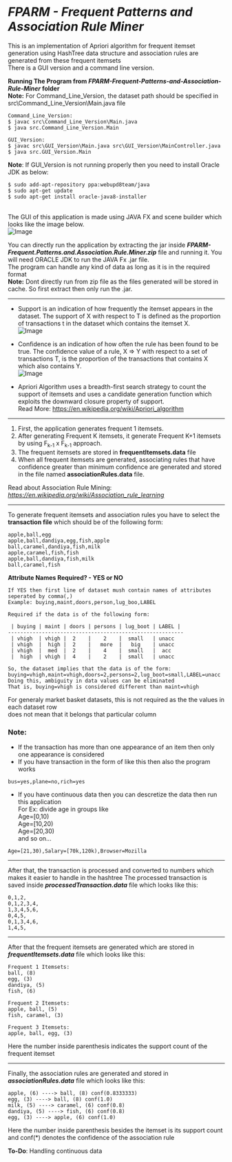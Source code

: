 # _FPARM - Frequent Patterns and Association Rule Miner_

This is an implementation of Apriori algorithm for frequent itemset generation using HashTree data structure and association rules are generated from these frequent itemsets
<br>There is a GUI version and a command line version.

**Running The Program from _FPARM-Frequent-Patterns-and-Association-Rule-Miner_ folder**
<br>**Note:** For Command_Line_Version, the dataset path should be specified in src\Command_Line_Version\Main.java file
```
Command_Line_Version:
$ javac src\Command_Line_Version\Main.java
$ java src.Command_Line_Version.Main

GUI_Version:
$ javac src\GUI_Version\Main.java src\GUI_Version\MainController.java
$ java src.GUI_Version.Main
```
**Note**: If GUI_Version is not running properly then you need to install Oracle JDK as below:
```
$ sudo add-apt-repository ppa:webupd8team/java
$ sudo apt-get update
$ sudo apt-get install oracle-java8-installer
```

<br>The GUI of this application is made using JAVA FX and scene builder which looks like the image below.
<br>![Image](https://mrcheerful.000webhostapp.com/FPARM-Frequent-Patterns-and-Association-Rule-Miner.png)<br>

You can directly run the application by extracting the jar inside **_FPARM-Frequent.Patterns.and.Association.Rule.Miner.zip_** file and running it. You will need ORACLE JDK to run the JAVA Fx .jar file.
<br>The program can handle any kind of data as long as it is in the required format
<br>**Note:** Dont directly run from zip file as the files generated will be stored in cache. So first extract then only run the .jar.
<hr>

- Support is an indication of how frequently the itemset appears in the dataset.
The support of X with respect to T is defined as the proportion of transactions t in the dataset which contains the itemset X.
 <br>![Image](https://wikimedia.org/api/rest_v1/media/math/render/svg/1c6acacd3b17051205704b5d323c83fc737e5db1)

- Confidence is an indication of how often the rule has been found to be true.
The confidence value of a rule, X => Y with respect to a set of transactions T, is the proportion of the transactions that contains X which also contains Y.
<br>![Image](https://wikimedia.org/api/rest_v1/media/math/render/svg/90324dedc399441696116eed3658fd17c5da4329)

- Apriori Algorithm uses a breadth-first search strategy to count the support of itemsets and uses a candidate generation function which exploits the downward closure property of support.
<br>Read More: https://en.wikipedia.org/wiki/Apriori_algorithm

<hr>

1. First, the application generates frequent 1 itemsets.
2. After generating Frequent K itemsets, it generate Frequent K+1 itemsets by using F<sub>k-1</sub> x F<sub>k-1</sub> approach.
3. The frequent itemsets are stored in **frequentItemsets.data** file
4. When all frequent itemsets are generated, associating rules that have confidence greater than minimum confidence are generated and stored in the file named **associationRules.data** file.

Read about Association Rule Mining: _https://en.wikipedia.org/wiki/Association_rule_learning_

<hr>

To generate frequent itemsets and association rules you have to select the **transaction file** which should be of the following form:
```
apple,ball,egg
apple,ball,dandiya,egg,fish,apple
ball,caramel,dandiya,fish,milk
apple,caramel,fish,fish
apple,ball,dandiya,fish,milk
ball,caramel,fish
```
**Attribute Names Required? - YES or NO**
```
If YES then first line of dataset mush contain names of attributes seperated by comma(,)
Example: buying,maint,doors,person,lug_boo,LABEL

Required if the data is of the following form:

 | buying | maint | doors | persons | lug_boot | LABEL |
---------------------------------------------------------
 | vhigh  | vhigh |  2    |    2    |  small   | unacc
 | vhigh  |  high |  2    |   more  |   big    | unacc
 | vhigh  |  med  |  2    |    4    |  small   |  acc 
 |  high  | vhigh |  4    |    2    |  small   | unacc 

So, the dataset implies that the data is of the form: buying=vhigh,maint=vhigh,doors=2,persons=2,lug_boot=small,LABEL=unacc
Doing this, ambiguity in data values can be eliminated
That is, buying=vhigh is considered different than maint=vhigh
```
For generaly market basket datasets, this is not required as the the values in each dataset row
<br>does not mean that it belongs that particular column

### Note: 
- If the transaction has more than one appearance of an item then only one appearance is considered
- If you have transaction in the form of like this then also the program works
```
bus=yes,plane=no,rich=yes
```
- If you have continuous data then you can descretize the data then run this application
<br>For Ex: divide age in groups like
<br>Age=[0,10)
<br>Age=[10,20)
<br>Age=[20,30)
<br>and so on...
```
Age=[21,30),Salary=[70k,120k),Browser=Mozilla
```

<hr>

After that, the transaction is processed and converted to numbers which makes it easier to handle in the hashtree
The processed transaction is saved inside **_processedTransaction.data_** file which looks like this:
```
0,1,2,
0,1,2,3,4,
1,3,4,5,6,
0,4,5,
0,1,3,4,6,
1,4,5,
```

<hr>

After that the frequent itemsets are generated which are stored in **_frequentItemsets.data_** file which looks like this:
```
Frequent 1 Itemsets:
ball, (8)
egg, (3)
dandiya, (5)
fish, (6)

Frequent 2 Itemsets:
apple, ball, (5)
fish, caramel, (3)

Frequent 3 Itemsets:
apple, ball, egg, (3)
```
Here the number inside parenthesis indicates the support count of the frequent itemset

<hr>

Finally, the association rules are generated and stored in **_associationRules.data_** file which looks like this:
```
apple, (6) ----> ball, (8) conf(0.8333333)
egg, (3) ----> ball, (8) conf(1.0)
milk, (5) ----> caramel, (6) conf(0.8)
dandiya, (5) ----> fish, (6) conf(0.8)
egg, (3) ----> apple, (6) conf(1.0)
```
Here the number inside parenthesis besides the itemset is its support count and conf(*) denotes the confidence of the association rule

**To-Do**: Handling continuous data
